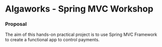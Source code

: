 # Algaworks - Spring MVC Workshop

### Proposal
The aim of this hands-on practical project is to use Spring MVC Framework to create a functional app to control payments.
